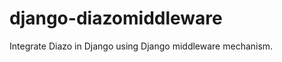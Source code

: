 django-diazomiddleware
======================

Integrate Diazo in Django using Django middleware mechanism.
